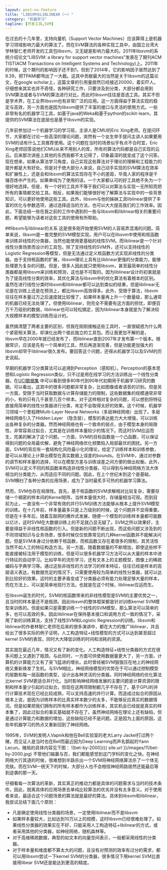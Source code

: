 ```yaml
---
layout: post-no-feature
title: "LIBSVM与LIBLINEAR（一）"
category: "机器学习"
tagline: [开发工具,SVM]
---
```


在过去的十几年里，支持向量机（Support Vector Machines）应该算得上是机器学习领域影响力最大的算法了。而在SVM算法的各种实现工具中，由国立台湾大学林智仁老师开发的工具包libsvm，又无疑是影响力最大的。2011年libsvm的系统介绍论文“LIBSVM: a library for support vector machines”发表在了期刊ACM TIST(ACM Transactions on Intelligent Systems and Technology)上。2011年的时候，这个期刊的影响因子还不到1，但到了2014年，它的影响因子居然达到了9.39，把TPAMI都甩出了一大截。这其中贡献最大的当然是关于libsvm的这篇论文，在google scholar上，这篇文章的引用量居然已经接近20000，着实吓人。仔细想来其实也并不奇怪，各种研究工作，只要涉及到分类，大部分都会用到SVM算法或者与SVM的算法进行对比，而此时libsvm往往是首选工具。其实不但是学术界，在工业界libsvm也有非常广泛的应用。这一方面得益于算法实现的稳定与高效，另一方面也是因为libsvm提供了丰富的接口与灵活的使用方式。一些非常有名的机器学习工具，如基于java的Weka和基于python的scikit-learn，其提供的SVM算法在底层也是基于libsvm的实现。

几年前参加过一个机器学习的学习班，主讲人是CMU的Eric Xing老师。在提问环节，大家都在讨论一些高深的理论问题，突然有一个女生举手提问主讲人如果要用SVM的话有什么工具推荐使用。这个问题在当时的场景似乎有点不合时宜，Eric Xing老师回答说他们CMU从来不用别人的库，所有的算法代码都是自己实现的云云。后来那次讲座上其他的东西我都不太记得了，印象最深的就变成了这个问答。现在想来，如果从算法学习角度，自己实现这些算法对于理论的理解和工程能力的提升都是大有好处。但是对于绝大部分人来说，自己动手实现的SVM算法在效率和扩展性上，还是会和libsvm的算法实现存在不小的差距，毕竟人家的程序是千锤百炼中产生的。如果单纯为了使用的话，一个大家都认可的好工具绝不失为一个很好地选择。但是，有一个好的工具并不等于我们可以对算法与实现一无所知而把所有的事情都交给工具。相反，如果我们能够很好地了解算法与实现中的一些背景知识，可以更好地使用这些工具。此外，libsvm与他的姊妹工具liblinear提供了丰富的优化与参数选项，通过选择适当的方法，也可以大大提高我们的工作效率。因此，下面总结一些在我之前的工作中遇到的一些与libsvm和liblinear相关的重要问题，希望能够为读者对这些工具的使用有所帮助。

##libsvm与liblinear的关系
这是很多刚开始使用SVM的人容易弄混淆的问题。简单来说，libsvm是一套完整的SVM模型实现。用户可以在libsvm中使用和核函数来训练非线性的分类器，当然也能使用更基础的线性SVM。而liblinear是一个针对线性分类场景而设计的工具包，除了支持线性的SVM外，还可以支持线性的Logistic Regression等模型，但是无法通过定义核函数方式实现非线性的分类器。由于支持核函数的扩展，libsvm理论上具有比liblinear更强的分类能力，能够处理更为复杂的问题。但是，很多人因此就只使用libsvm，甚至最简单的线性分类器都是用libsvm来训练和预测，这也是不可取的。因为liblinear设计的初衷就是为了提高线性分类的效率，其优化算法与libsvm中的优化算法有着根本的区别。虽然在进行线性分类时libsvm和liblinear都可以达到类似的结果，但是liblinear无论是在训练上还是在预测上，都比libsvm高效得多。此外，受限于算法，libsvm往往在样本量过万之后速度就比较慢了，如果样本量再上升一个数量级，那么通常的机器已经无法处理了。但使用liblinear，则完全不需要有这方面的担忧，即便百万千万级别的数据，liblinear也可以轻松搞定，因为liblinear本身就是为了解决较大规模样本的模型训练而设计的。

虽然搞清楚了两者主要的区别，但我在刚刚接触这些工具时，一直很疑惑为什么两个紧密相关算法，却演化出两个彼此独立的工具包。而让我更加不解的是，libsvm早在2000年就已经发布了，而liblinear直到2007年才发布第一个版本。根据常识，应该是先有一个简单的工具，然后再逐渐完善，但是功能更加强大的libsvm却早于liblinear很久发布。要回答这个问题，还得从机器学习以及SVM的历史说起。

早期的机器学习分类算法可以追溯到Perception（感知机）。Perception的基本思想和Logistic Regression类似，只不过是用在线学习的方法训练出一个线性分类器。在[UCI数据集](https://archive.ics.uci.edu/ml/datasets.html) 中可以看到很多80年代到90年代初期用于机器学习研究的数据。可以看出，这其中的很多问题都非常复杂，比如图像或者语音的识别。但是另一方面，受限于当时获取数据与计算存储能力的限制，这些数据集的规模通常非常的小，有的只有几千甚至几百个样本。对于这样相对复杂的问题，可以想到将特征直接用简单的线性分类器进行分类，肯定不会取得太好的效果。这个时候，机器学习领域一个里程碑Multi-Layer Neural Networks（多层神经网络）出现了。多层神经网络引入了Hidden Layer （隐含层），模型的表达能力大大增强，可以训练出各种复杂的分类器。然而神经网络也有一个致命的弱点，由于模型本身的局限性，非常容易过拟合，尤其是在训练样本量较少的情况下。而这时SVM应运而生，完美的解决了这个问题。一方面，SVM的目标函数是一个凸函数，可以保证得到问题的全局最优解，避免了神经网络优化频繁陷入局部最优的困扰。另一方面，SVM的背后有一套结构化风险最小化的理论，给定了训练样本和训练参数，是可以从理论上计算出模型在真实数据上误差的bounds。在SVM中，通过对参数的调节和样本量的选择，可以在模型方差与训练误差之间方便的做出权衡。此外，SVM可以定义不同的核函数来构造非线性分类器，可以得到与神经网络方法大体相当的分类能力，从而适应不同的问题。因此，在上个世纪末到这个是基础，SVM横扫了各种分类的应用场景，成为了当时最炙手可热的机器学习算法。

然而，SVM也存在局限性。首先，基于核函数的SVM求解相对比较复杂，需要存储一个稠密的样本间的Kernel矩阵，当样本量很大时，存储量相当可观。而到目前为止，一直没有一个非常有效的并行SVM训练方法能够从根本上提升SVM模型的训练。在十几年前，样本量最多只是上万级别的时候，这个问题并不显得重要。但是在十多年后，随着互联网的爆炸式发展，随便一个模型的训练样本量都可能数以亿计，这时SVM在大数据训练上的不足就凸显无疑了。SVM之所以效果好，主要是得益于非线性核函数的引入。但是新的问题不断出现，而这些问题又涉及到的不同领域知识与业务场景，很多时候仅仅依靠常见的几种kernel函数并不能解决问题。但是SVM本身过分依赖于核函数，而核函数又存在着很多的限制，其灵活性当然不如人工的特征构造方法。另一方面，随着数据量的不断增加，即使这些样不能直接被标注用于模型的训练，但是可以很多机器学习方法可以从大量的样本中进行特征的自动学习。比如早年的流形学习，还有文本上的主题模型，图像上的稀疏编码与字典学习等。通过这些非线性的方法学习的样本特征，往往已经是样本的高层语义表达，有数据充足的情况下，只需要使用较为简单的线性分类器，就可以达到比较好的效果。这时的主要矛盾变成了分类器必须有能力处理足够大量的样本，而在方法上，可以是简单地现行方法。也就是在这个时候，liblinear应运而生。

在libsvm诞生的时代，SVM的核函数带来的非线性模型是SVM的主要优势之一，且当时的样本量还不是瓶颈。因此libsvm的整体框架都是针对训练kernel SVM模型来训练的。但是如果只是需要训练一个线性的SVM模型，那么算法可以简单的多，也可以高效的多。因此liblinear在保持基本接口和调用方式一致的情况下，采用了新的训练算法，支持了线性SVM和Logistic Regression的训练。libsvm和liblinear的作者林智仁老师在后来的很多演讲中，都在大力的推广liblinear，并且给出了很多实际的例子证明，人工构造特征+线性模型的方式可以达到甚至超过kernel SVM的表现，同时大大降低训练的时间和消耗的资源。

其实就在最近几年，情况又有了新的变化。人工构造特征+线性分类器的方式在很多问题上又遇到了瓶颈。与此同时，一方面可供使用数据量更大了，另一方面，计算机的计算能力又有了突飞猛进的增长。此时曾经被SVM狠狠压在地上的神经网络又重新焕发了生机。与SVM相比，神经网络模型的优势在于可以通过控制模型的层数和每一层函数的类型，设计出各种灵活的分类器。同时神经网络的优化算法比kernel SVM更适合并行化。当时影响神经网络发展的主要问题是计算资源的限制和样本量少引起的过拟合。但现在这两项限制都几乎不存在了。基于GPU的并行计算技术现在已经比较成熟，可以支持高速的并行计算。而造成过拟合的原因从根本上说，是因为训练样本的比真实样本数少的太多，不能够反应真实的数据情况。但是如果把我们拥有的所有样本都作为训练样本，其实机会已经就是真实的样本集了，因此过拟合的事实基础就不存在了。虽然神经网络在理论上还有缺陷，但是通过计算能力和数据的增加，这些缺陷已经不是问题。正是因为上面的原因，这些年机器学习的热点又重新回到了神经网络。

1995年，SVM的发明人Vapnik和他在Bell实验室的老大Larry Jackel打过两个赌，而见证人是当时也在Bell而最近因为Deep Learning而声名鹊起的Yann Lecun。赌局的具体内容见下图：
![bet-by-2000]({{ site.url }}/images/11/bet-by-2000.jpg)
不管他们输赢与否，我们都能感觉到这门学科的变化之快。在神经网络大行其道的时候，很难想到半路杀出一个SVM将神经网络算法杀了一个体无完肤。而在SVM一统天下的时候，大部分人也不会相信神经网路居然还能最后等到逆袭的那一天。

仔细看每一次算法的革新，其实真正的推动力都是具体的问题需求与当时的技术条件。因此，脱离具体的应用场景去单纯比较算法的优劣并没有太多意义。对于使用者来说，最适合这个问题场景的算法就是最好的算法。具体到libsvm和liblinear，我尝试总结下面几个原则：

*	凡是确定使用线性分类器的场景，一定使用liblinear而不是libsvm
*	如果样本量较大，比如达到10万以上的规模，这时libsvm已经很难处理了。如果线性分类器的效果实在不好，只能采用人工构造特征+liblinear的方式，或者采用其他的分类器，如神经网络，随机森林等。
*	对于高维稀疏数据，典型的如文本的向量空间表示，一般都采用线性的分类器。
*	对于样本量和维度都不算太大的问题，且没有对预测的效率有过分的需求，都可以用libsvm尝试一下kernel SVM的分类器，很多情况下用kernel SVM比直接用libear SVM还是能达到更高的精度。
  
